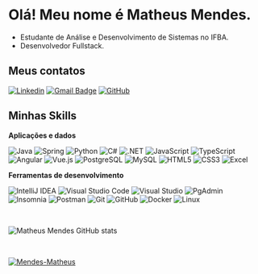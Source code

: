 # Olá! Meu nome é Matheus Mendes.

- Estudante de Análise e Desenvolvimento de Sistemas no IFBA.
- Desenvolvedor Fullstack.

## Meus contatos

[![Linkedin](https://img.shields.io/badge/-LINKEDIN-blue?style=for-the-badge&logo=Linkedin&logoColor=white&link=https://www.linkedin.com/in/msmmendes211/)](https://www.linkedin.com/in/msmmendes211/)
[![Gmail Badge](https://img.shields.io/badge/-EMAIL-006bed?style=for-the-badge&logo=Gmail&logoColor=white&link=mailto:msmmendes211@gmail.com)](mailto:msmmendes211@gmail.com)
[![GitHub](https://img.shields.io/badge/GitHub-100000?style=for-the-badge&logo=github&logoColor=white)](https://github.com/Mendes-Matheus)



## Minhas Skills

**Aplicações e dados**

![Java](https://img.shields.io/badge/Java-333333?style=flat&logo=java&logoColor=white)
![Spring](https://img.shields.io/badge/-Spring-333333?style=flat&logo=spring)
![Python](https://img.shields.io/badge/-Python-333333?style=flat&logo=python)
![C#](https://img.shields.io/badge/-CSharp-333333?style=flat&logo=csharp)
![.NET](https://img.shields.io/badge/-.NET-333333?style=flat&logo=dotnet)
![JavaScript](https://img.shields.io/badge/-JavaScript-333333?style=flat&logo=javascript)
![TypeScript](https://img.shields.io/badge/-TypeScript-333333?style=flat&logo=typescript)
![Angular](https://img.shields.io/badge/-Angular-333333?style=flat&logo=angular)
![Vue.js](https://img.shields.io/badge/-Vue.js-333333?style=flat&logo=vue.js)
![PostgreSQL](https://img.shields.io/badge/-PostgreSQL-333333?style=flat&logo=postgresql)
![MySQL](https://img.shields.io/badge/-MySQL-333333?style=flat&logo=mysql)
![HTML5](https://img.shields.io/badge/-HTML5-333333?style=flat&logo=HTML5)
![CSS3](https://img.shields.io/badge/-CSS-333333?style=flat&logo=CSS3&logoColor=1572B6)
![Excel](https://img.shields.io/badge/-Excel-333333?style=flat&logo=microsoft-excel)


**Ferramentas de desenvolvimento**

![IntelliJ IDEA](https://img.shields.io/badge/-IntelliJ-333333?style=flat&logo=intellij-idea&logoColor=007ACC)
![Visual Studio Code](https://img.shields.io/badge/-VS%20Code-333333?style=flat&logo=visual-studio-code&logoColor=007ACC)
![Visual Studio](https://img.shields.io/badge/-Visual%20Studio-333333?style=flat&logo=visual-studio&logoColor=5C2D91)
![PgAdmin](https://img.shields.io/badge/-PgAdmin-333333?style=flat&logo=postgresql)
![Insomnia](https://img.shields.io/badge/-Insomnia-333333?style=flat&logo=insomnia)
![Postman](https://img.shields.io/badge/-Postman-333333?style=flat&logo=postman)
![Git](https://img.shields.io/badge/-Git-333333?style=flat&logo=git)
![GitHub](https://img.shields.io/badge/-GitHub-333333?style=flat&logo=github)
![Docker](https://img.shields.io/badge/-Docker-333333?style=flat&logo=docker)
![Linux](https://img.shields.io/badge/-Linux-333333?style=flat&logo=linux)

<br/>

![Matheus Mendes GitHub stats](https://github-readme-stats.vercel.app/api?username=Mendes-Matheus&show_icons=true&theme=dark&rank_icon=github)

<br/>

[![Mendes-Matheus](https://github-readme-stats.vercel.app/api/top-langs/?username=Mendes-Matheus&hide=html&layout=compact&theme=dark)](https://github.com/Mendes-Matheus/github-readme-stats)

